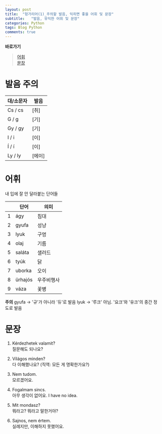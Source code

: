 ```yaml
---
layout: post
title:  "헝가리어(1)_주의할 발음, 익히면 좋을 어휘 및 문장"
subtitle:   "발음, 유익한 어휘 및 문장"
categories: Python
tags: Blog Python   
comments: true
---
```


**바로가기**          
>[어휘](#어휘)          
[문장](#문장)     


# 발음 주의         

| 대/소문자 | 발음 |        
| ------ | ------ |          
|Cs / cs | [취]|          
G / g | [기]|           
Gy / gy | [기]|          
I / i | [이]|           
Í / í | [이]|          
Ly / ly | [에이]|            


# 어휘     

내 입에 잘 안 달라붙는 단어들     

|  | **단어** | **의미** |         
| ------ | ------ | ------ |     
|1|ágy|침대|       
|2|gyufa| 성냥|          
|3|lyuk| 구멍|          
|4|olaj| 기름|        
|5|saláta| 샐러드|        
|6|tyúk| 닭|         
|7|uborka| 오이|       
|8|ürhajós| 우주비행사|     
|9|váza| 꽃병|          

**주의**
gyufa -> '규'가 아니라 '듀'로 발음
lyuk -> '루크' 아님. '요크'와 '유크'의 중간 정도로 발음


# 문장     

1. Kérdezhetek valamit?       
질문해도 되나요?       

2. Világos minden?        
다 이해했나요? (직역: 모든 게 명확한가요?)       

3. Nem tudom.    
모르겠어요.     

4. Fogalmam sincs.  
아무 생각이 없어요. I have no idea.     

5. Mit mondasz?       
뭐라고? 뭐라고 말한거야?          

6. Sajnos, nem értem.     
실례지만, 이해하지 못했어요.            